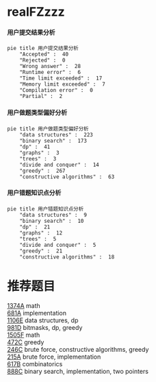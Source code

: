 # realFZzzz

<!-- tabs:start -->



#### **用户提交结果分析**

```mermaid
pie title 用户提交结果分析
    "Accepted" :  40
    "Rejected" :  0
    "Wrong answer" :  28
    "Runtime error" :  6
    "Time limit exceeded" :  17
    "Memory limit exceeded" :  7
    "Compilation error" :  0
    "Partial" :  2
```

#### **用户做题类型偏好分析**

```mermaid
pie title 用户做题类型偏好分析
    "data structures" :  223
    "binary search" :  173
    "dp" :  41
    "graphs" :  3
    "trees" :  3
    "divide and conquer" :  14
    "greedy" :  267
    "constructive algorithms" :  63
```
#### **用户错题知识点分析**

```mermaid
pie title 用户错题知识点分析
    "data structures" :  9
    "binary search" :  10
    "dp" :  21
    "graphs" :  12
    "trees" :  5
    "divide and conquer" :  5
    "greedy" :  21
    "constructive algorithms" :  18
```



<!-- tabs:end -->
# 推荐题目
[1374A](https://codeforces.com/contest/1374/problem/A)		math		  
[681A](https://codeforces.com/contest/681/problem/A)		implementation		  
[1106E](https://codeforces.com/contest/1106/problem/E)		data structures,
                        dp		  
[981D](https://codeforces.com/contest/981/problem/D)		bitmasks,
                        dp,
                        greedy		  
[1505F](https://codeforces.com/contest/1505/problem/F)		math		  
[472C](https://codeforces.com/contest/472/problem/C)		greedy		  
[246C](https://codeforces.com/contest/246/problem/C)		brute force,
                        constructive algorithms,
                        greedy		  
[215A](https://codeforces.com/contest/215/problem/A)		brute force,
                        implementation		  
[617B](https://codeforces.com/contest/617/problem/B)		combinatorics		  
[888C](https://codeforces.com/contest/888/problem/C)		binary search,
                        implementation,
                        two pointers		  
